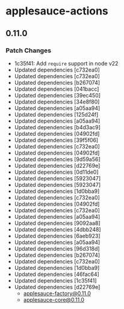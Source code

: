 # applesauce-actions

## 0.11.0

### Patch Changes

- 1c35f41: Add `require` support in node v22
- Updated dependencies [c732ea0]
- Updated dependencies [c732ea0]
- Updated dependencies [b267074]
- Updated dependencies [041bacc]
- Updated dependencies [39ec450]
- Updated dependencies [34e8f80]
- Updated dependencies [a05aa94]
- Updated dependencies [125d24f]
- Updated dependencies [a05aa94]
- Updated dependencies [b4d3ac9]
- Updated dependencies [04902fd]
- Updated dependencies [39f5f06]
- Updated dependencies [c732ea0]
- Updated dependencies [04902fd]
- Updated dependencies [9d59a56]
- Updated dependencies [d22769e]
- Updated dependencies [0d11de0]
- Updated dependencies [5923047]
- Updated dependencies [5923047]
- Updated dependencies [1d0bba9]
- Updated dependencies [c732ea0]
- Updated dependencies [04902fd]
- Updated dependencies [c732ea0]
- Updated dependencies [a05aa94]
- Updated dependencies [9092aa8]
- Updated dependencies [4dbb248]
- Updated dependencies [6aeb923]
- Updated dependencies [a05aa94]
- Updated dependencies [96d318d]
- Updated dependencies [b267074]
- Updated dependencies [c732ea0]
- Updated dependencies [1d0bba9]
- Updated dependencies [46fac64]
- Updated dependencies [1c35f41]
- Updated dependencies [d22769e]
  - applesauce-factory@0.11.0
  - applesauce-core@0.11.0
